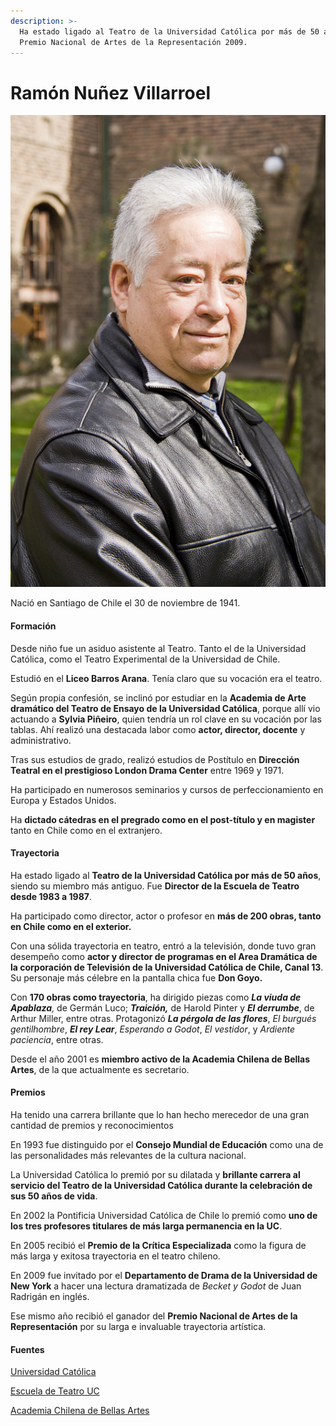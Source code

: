```yaml
---
description: >-
  Ha estado ligado al Teatro de la Universidad Católica por más de 50 años.
  Premio Nacional de Artes de la Representación 2009.
---
```


# Ramón Nuñez Villarroel

![Ram&#xF3;n Nu&#xF1;ez Villarroel. Foto: Escuela de Teatro UC.](../../.gitbook/assets/ramon-nuez.jpg)

Nació en Santiago de Chile el 30 de noviembre de 1941.

#### Formación

Desde niño fue un asiduo asistente al Teatro. Tanto el de la Universidad Católica, como el Teatro Experimental de la Universidad de Chile.

Estudió en el **Liceo Barros Arana**. Tenía claro que su vocación era el teatro.

Según propia confesión, se inclinó por estudiar en la **Academia de Arte dramático del Teatro de Ensayo de la Universidad Católica**, porque allí vio actuando a **Sylvia Piñeiro**, quien tendría un rol clave en su vocación por las tablas. Ahí realizó una destacada labor como **actor, director, docente** y administrativo.

Tras sus estudios de grado, realizó estudios de Postítulo en **Dirección Teatral en el prestigioso London Drama Center** entre 1969 y 1971.

Ha participado en numerosos seminarios y cursos de perfeccionamiento en Europa y Estados Unidos.

Ha **dictado cátedras en el pregrado como en el post-título y en magister** tanto en Chile como en el extranjero.

#### Trayectoria

Ha estado ligado al **Teatro de la Universidad Católica por más de 50 años**, siendo su miembro más antiguo. Fue **Director de la Escuela de Teatro desde 1983 a 1987**.

Ha participado como director, actor o profesor en **más de 200 obras, tanto en Chile como en el exterior.**

Con una sólida trayectoria en teatro, entró a la televisión, donde tuvo gran desempeño como **actor y director de programas en el Area Dramática de la corporación de Televisión de la Universidad Católica de Chile, Canal 13**. Su personaje más célebre en la pantalla chica fue **Don Goyo.**

Con **170 obras como trayectoria**, ha dirigido piezas como _**La viuda de Apablaza**,_ de Germán Luco; _**Traición,**_ de Harold Pinter y _**El derrumbe**_, de Arthur Miller, entre otras. Protagonizó _**La pérgola de las flores**_, _El burgués gentilhombre_, _**El rey Lear**_, _Esperando a Godot_, _El vestidor_, y _Ardiente paciencia_, entre otras.

Desde el año 2001 es **miembro activo de la Academia Chilena de Bellas Artes**, de la que  actualmente es secretario.

#### Premios

Ha tenido una carrera brillante que lo han hecho merecedor de una gran cantidad de premios y reconocimientos

En 1993 fue distinguido por el **Consejo Mundial de Educación** como una de las personalidades más relevantes de la cultura nacional.

La Universidad Católica lo premió por su dilatada y **brillante carrera al servicio del Teatro de la Universidad Católica durante la celebración de sus 50 años de vida**.

En 2002 la Pontificia Universidad Católica de Chile lo premió como **uno de los tres profesores titulares de más larga permanencia en la UC**.

En 2005 recibió el **Premio de la Crítica Especializada** como la figura de más larga y exitosa trayectoria en el teatro chileno.

En 2009 fue invitado por el **Departamento de Drama de la Universidad de New York** a hacer una lectura dramatizada de _Becket y Godot_ de Juan Radrigán en inglés.

Ese mismo año recibió el ganador del **Premio Nacional de Artes de la Representación** por su larga e invaluable trayectoria artística.

#### Fuentes

[Universidad Católica](https://www.uc.cl/es/la-universidad/premios-nacionales/7375-ramon-nunez-villarroel-1941)

[Escuela de Teatro UC](http://escueladeteatro.uc.cl/escuela/profesores/56-ramon-nunez-villarroel)

[Academia Chilena de Bellas Artes](http://www.academiachilenadebellasartes.cl/premios-nacionales/#toggle-id-27)



